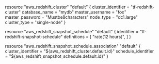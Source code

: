 resource "aws_redshift_cluster" "default" {
  cluster_identifier = "tf-redshift-cluster"
  database_name      = "mydb"
  master_username    = "foo"
  master_password    = "Mustbe8characters"
  node_type          = "dc1.large"
  cluster_type       = "single-node"
}

resource "aws_redshift_snapshot_schedule" "default" {
    identifier = "tf-redshift-snapshot-schedule"
    definitions = [
        "rate(12 hours)",
    ]
}

resource "aws_redshift_snapshot_schedule_association" "default" {
      cluster_identifier  = "${aws_redshift_cluster.default.id}"
    schedule_identifier = "${aws_redshift_snapshot_schedule.default.id}"
}
